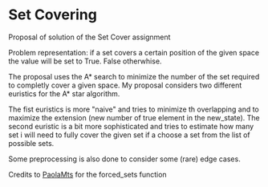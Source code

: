 # Set Covering

Proposal of solution of the Set Cover assignment


Problem representation:
if a set covers a certain position of the given space the value will be set to True. False otherwhise.


The proposal uses the A* search to minimize the number of the set required to completly cover a given space. My proposal considers two different euristics for the A* star algorithm.

The fist euristics is more "naive" and tries to minimize th overlapping and to maximize the extension (new number of true element in the new_state).
The second euristic is a bit more sophisticated and tries to estimate how many set i will need to fully cover the given set if a choose a set from the list of possible sets.


Some preprocessing is also done to consider some (rare) edge cases.

Credits to [PaolaMts](https://github.com/PaolaMts) for the forced_sets function
